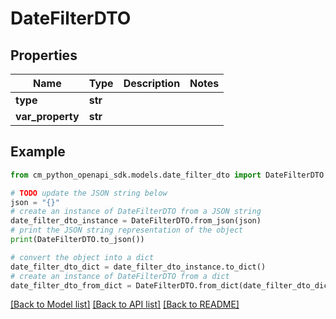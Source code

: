 # DateFilterDTO


## Properties

Name | Type | Description | Notes
------------ | ------------- | ------------- | -------------
**type** | **str** |  | 
**var_property** | **str** |  | 

## Example

```python
from cm_python_openapi_sdk.models.date_filter_dto import DateFilterDTO

# TODO update the JSON string below
json = "{}"
# create an instance of DateFilterDTO from a JSON string
date_filter_dto_instance = DateFilterDTO.from_json(json)
# print the JSON string representation of the object
print(DateFilterDTO.to_json())

# convert the object into a dict
date_filter_dto_dict = date_filter_dto_instance.to_dict()
# create an instance of DateFilterDTO from a dict
date_filter_dto_from_dict = DateFilterDTO.from_dict(date_filter_dto_dict)
```
[[Back to Model list]](../README.md#documentation-for-models) [[Back to API list]](../README.md#documentation-for-api-endpoints) [[Back to README]](../README.md)


